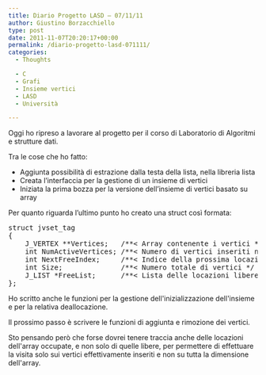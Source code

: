 ```yaml
---
title: Diario Progetto LASD – 07/11/11
author: Giustino Borzacchiello
type: post
date: 2011-11-07T20:20:17+00:00
permalink: /diario-progetto-lasd-071111/
categories:
  - Thoughts

  - C
  - Grafi
  - Insieme vertici
  - LASD
  - Università

---
```

Oggi ho ripreso a lavorare al progetto per il corso di Laboratorio di Algoritmi e strutture dati.

Tra le cose che ho fatto:

  * Aggiunta possibilità di estrazione dalla testa della lista, nella libreria lista
  * Creata l&#8217;interfaccia per la gestione di un insieme di vertici
  * Iniziata la prima bozza per la versione dell&#8217;insieme di vertici basato su array

Per quanto riguarda l&#8217;ultimo punto ho creato una struct così formata:

<pre class="prettyprint">struct jvset_tag
{
    J_VERTEX **Vertices;   /**&lt; Array contenente i vertici */
    int NumActiveVertices; /**&lt; Numero di vertici inseriti nell'insieme */
    int NextFreeIndex;     /**&lt; Indice della prossima locazione libera */
    int Size;              /**&lt; Numero totale di vertici */
    J_LIST *FreeList;      /**&lt; Lista delle locazioni libere */
};
</pre>

Ho scritto anche le funzioni per la gestione dell'inizializzazione dell'insieme e per la relativa deallocazione.

Il prossimo passo è scrivere le funzioni di aggiunta e rimozione dei vertici.

Sto pensando però che forse dovrei tenere traccia anche delle locazioni dell'array occupate, e non solo di quelle libere, per permettere di effettuare la visita solo sui vertici effettivamente inseriti e non su tutta la dimensione dell'array.